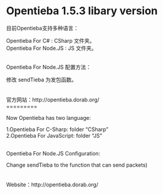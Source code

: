 Opentieba 1.5.3 libary version
==============================

<p>目前Opentieba支持多种语言：</p>
  Opentieba For C# : CSharp 文件夹。<br />
  Opentieba For Node.JS : JS 文件夹。<br />
<br />
<p>Opentieba For Node.JS 配置方法：</p>
  修改 sendTieba 为发包函数。<br />
<br />
<br />
官方网站：http://opentieba.dorab.org/
<br />
=========

<p>Now Opentieba has two language: </p>
1.Opentieba For C-Sharp: folder “CSharp”<br />
2.Opentieba For JavaScript: folder “JS”<br />
<br />
<p>Opentieba For Node.JS Configuration: </p>
Change sendTieba to the function that can send packets) <br />
<br />
<br />
Website：http://opentieba.dorab.org/
<br />